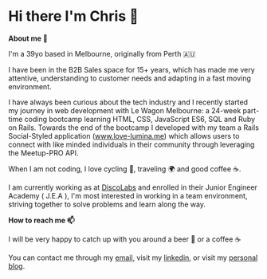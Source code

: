# Hi there I'm Chris :wave:

**About me :telescope:**

I'm a 39yo based in Melbourne, originally from Perth :australia:

I have been in the B2B Sales space for 15+ years, which has made me very attentive, understanding to customer needs and adapting in a fast moving environment.

I have always been curious about the tech industry and I recently started my journey in web development with Le Wagon Melbourne: a 24-week part-time coding bootcamp learning HTML, CSS, JavaScript ES6, SQL and Ruby on Rails. Towards the end of the bootcamp I developed with my team a Rails Social-Styled application (www.love-lumina.me) which allows users to connect with like minded individuals in their community through leveraging the Meetup-PRO API.

When I am not coding, I love cycling :bicyclist:, traveling :earth_africa: and good coffee :coffee:.

I am currently working as at [DiscoLabs](https://www.discolabs.com/) and enrolled in their Junior Engineer Academy ( J.E.A ), I'm most interested in working in a team environment, striving together to solve problems and learn along the way.

**How to reach me :mailbox:**

I will be very happy to catch up with you around a beer :beer: or a coffee :coffee:

You can contact me through my [email](mailto:chris.wade@hey.com), visit my [linkedin](https://www.linkedin.com/in/chris-wade-59690959/), or visit my [personal blog](https://chriswade.codes/posts).
